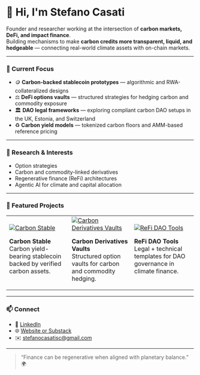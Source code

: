 # 👋 Hi, I'm Stefano Casati  

Founder and researcher working at the intersection of **carbon markets, DeFi, and impact finance**.  
Building mechanisms to make **carbon credits more transparent, liquid, and hedgeable** — connecting real-world climate assets with on-chain markets.

---

### 🔭 Current Focus
- 🪙 **Carbon-backed stablecoin prototypes** — algorithmic and RWA-collateralized designs  
- ⚖️ **DeFi options vaults** — structured strategies for hedging carbon and commodity exposure  
- 🏛️ **DAO legal frameworks** — exploring compliant carbon DAO setups in the UK, Estonia, and Switzerland  
- ♻️ **Carbon yield models** — tokenized carbon floors and AMM-based reference pricing  

---

### 🧩 Research & Interests
- Option strategies  
- Carbon and commodity-linked derivatives  
- Regenerative finance (ReFi) architectures  
- Agentic AI for climate and capital allocation  

---

### 🚀 Featured Projects

<table>
  <tr>
    <td width="33%">
      <a href="https://github.com/stefanocasati/carbon-stable">
        <img src="https://img.shields.io/badge/Carbon%20Stable-Carbon%20Yield%20Stablecoin-3BB273?style=for-the-badge" alt="Carbon Stable"/>
      </a>
      <p><strong>Carbon Stable</strong><br/>
      Carbon yield-bearing stablecoin backed by verified carbon assets.</p>
    </td>
    <td width="33%">
      <a href="https://github.com/stefanocasati/carbon-vaults">
        <img src="https://img.shields.io/badge/Carbon%20Derivatives-Vault%20Strategies-0072CE?style=for-the-badge" alt="Carbon Derivatives Vaults"/>
      </a>
      <p><strong>Carbon Derivatives Vaults</strong><br/>
      Structured option vaults for carbon and commodity hedging.</p>
    </td>
    <td width="33%">
      <a href="https://github.com/stefanocasati/refi-dao-tools">
        <img src="https://img.shields.io/badge/ReFi%20DAO%20Tools-Governance%20Templates-7755CC?style=for-the-badge" alt="ReFi DAO Tools"/>
      </a>
      <p><strong>ReFi DAO Tools</strong><br/>
      Legal + technical templates for DAO governance in climate finance.</p>
    </td>
  </tr>
</table>

---

### 📫 Connect
- 💼 [LinkedIn](https://www.linkedin.com/in/stefano-casati-4389027/)  
- 🌐 [Website or Substack](https://agonlabs.xyz/)  
- ✉️ stefanocasatisc@gmail.com  

---

> “Finance can be regenerative when aligned with planetary balance.” 🌍
